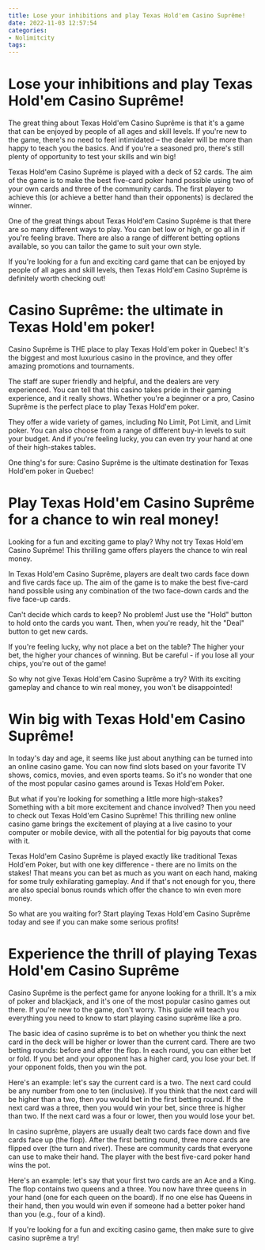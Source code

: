 ```yaml
---
title: Lose your inhibitions and play Texas Hold'em Casino Suprême!
date: 2022-11-03 12:57:54
categories:
- Nolimitcity
tags:
---
```



#  Lose your inhibitions and play Texas Hold'em Casino Suprême!

The great thing about Texas Hold'em Casino Suprême is that it's a game that can be enjoyed by people of all ages and skill levels. If you're new to the game, there's no need to feel intimidated – the dealer will be more than happy to teach you the basics. And if you're a seasoned pro, there's still plenty of opportunity to test your skills and win big!

Texas Hold'em Casino Suprême is played with a deck of 52 cards. The aim of the game is to make the best five-card poker hand possible using two of your own cards and three of the community cards. The first player to achieve this (or achieve a better hand than their opponents) is declared the winner.

One of the great things about Texas Hold'em Casino Suprême is that there are so many different ways to play. You can bet low or high, or go all in if you're feeling brave. There are also a range of different betting options available, so you can tailor the game to suit your own style.

If you're looking for a fun and exciting card game that can be enjoyed by people of all ages and skill levels, then Texas Hold'em Casino Suprême is definitely worth checking out!

#  Casino Suprême: the ultimate in Texas Hold'em poker!

Casino Suprême is THE place to play Texas Hold'em poker in Quebec! It's the biggest and most luxurious casino in the province, and they offer amazing promotions and tournaments.

The staff are super friendly and helpful, and the dealers are very experienced. You can tell that this casino takes pride in their gaming experience, and it really shows. Whether you're a beginner or a pro, Casino Suprême is the perfect place to play Texas Hold'em poker.

They offer a wide variety of games, including No Limit, Pot Limit, and Limit poker. You can also choose from a range of different buy-in levels to suit your budget. And if you're feeling lucky, you can even try your hand at one of their high-stakes tables.

One thing's for sure: Casino Suprême is the ultimate destination for Texas Hold'em poker in Quebec!

#  Play Texas Hold'em Casino Suprême for a chance to win real money!

Looking for a fun and exciting game to play? Why not try Texas Hold'em Casino Suprême! This thrilling game offers players the chance to win real money.

In Texas Hold'em Casino Suprême, players are dealt two cards face down and five cards face up. The aim of the game is to make the best five-card hand possible using any combination of the two face-down cards and the five face-up cards.

Can't decide which cards to keep? No problem! Just use the "Hold" button to hold onto the cards you want. Then, when you're ready, hit the "Deal" button to get new cards.

If you're feeling lucky, why not place a bet on the table? The higher your bet, the higher your chances of winning. But be careful - if you lose all your chips, you're out of the game!

So why not give Texas Hold'em Casino Suprême a try? With its exciting gameplay and chance to win real money, you won't be disappointed!

#  Win big with Texas Hold'em Casino Suprême!

In today's day and age, it seems like just about anything can be turned into an online casino game. You can now find slots based on your favorite TV shows, comics, movies, and even sports teams. So it's no wonder that one of the most popular casino games around is Texas Hold'em Poker.

But what if you're looking for something a little more high-stakes? Something with a bit more excitement and chance involved? Then you need to check out Texas Hold'em Casino Suprême! This thrilling new online casino game brings the excitement of playing at a live casino to your computer or mobile device, with all the potential for big payouts that come with it.

Texas Hold'em Casino Suprême is played exactly like traditional Texas Hold'em Poker, but with one key difference - there are no limits on the stakes! That means you can bet as much as you want on each hand, making for some truly exhilarating gameplay. And if that's not enough for you, there are also special bonus rounds which offer the chance to win even more money.

So what are you waiting for? Start playing Texas Hold'em Casino Suprême today and see if you can make some serious profits!

#  Experience the thrill of playing Texas Hold'em Casino Suprême

Casino Suprême is the perfect game for anyone looking for a thrill. It's a mix of poker and blackjack, and it's one of the most popular casino games out there. If you're new to the game, don't worry. This guide will teach you everything you need to know to start playing casino suprême like a pro.

The basic idea of casino suprême is to bet on whether you think the next card in the deck will be higher or lower than the current card. There are two betting rounds: before and after the flop. In each round, you can either bet or fold. If you bet and your opponent has a higher card, you lose your bet. If your opponent folds, then you win the pot.

Here's an example: let's say the current card is a two. The next card could be any number from one to ten (inclusive). If you think that the next card will be higher than a two, then you would bet in the first betting round. If the next card was a three, then you would win your bet, since three is higher than two. If the next card was a four or lower, then you would lose your bet.

In casino suprême, players are usually dealt two cards face down and five cards face up (the flop). After the first betting round, three more cards are flipped over (the turn and river). These are community cards that everyone can use to make their hand. The player with the best five-card poker hand wins the pot.

Here's an example: let's say that your first two cards are an Ace and a King. The flop contains two queens and a three. You now have three queens in your hand (one for each queen on the board). If no one else has Queens in their hand, then you would win even if someone had a better poker hand than you (e.g., four of a kind).

If you're looking for a fun and exciting casino game, then make sure to give casino suprême a try!